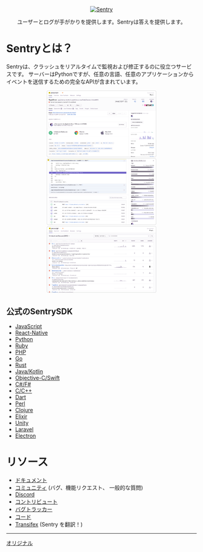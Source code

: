 <p align="center">
  <p align="center">
    <a href="https://sentry.io/?utm_source=github&utm_medium=logo" target="_blank">
      <img src="https://sentry-brand.storage.googleapis.com/sentry-logo-black.png" alt="Sentry" height="72">
    </a>
  </p>
  <p align="center">
    ユーザーとログが手がかりを提供します。Sentryは答えを提供します。
  </p>
</p>

# Sentryとは？

Sentryは、クラッシュをリアルタイムで監視および修正するのに役立つサービスです。
サーバーはPythonですが、任意の言語、任意のアプリケーションからイベントを送信するための完全なAPIが含まれています。

<p align="center">
  <img src="https://github.com/getsentry/sentry/raw/master/docs/screenshots/thumb-1.png" width="290">
  <img src="https://github.com/getsentry/sentry/raw/master/docs/screenshots/thumb-2.png" width="290">
  <img src="https://github.com/getsentry/sentry/raw/master/docs/screenshots/thumb-3.png" width="290">
</p>

## 公式のSentrySDK

  - [JavaScript](https://github.com/getsentry/sentry-javascript)
  - [React-Native](https://github.com/getsentry/sentry-react-native)
  - [Python](https://github.com/getsentry/sentry-python)
  - [Ruby](https://github.com/getsentry/raven-ruby)
  - [PHP](https://github.com/getsentry/sentry-php)
  - [Go](https://github.com/getsentry/sentry-go)
  - [Rust](https://github.com/getsentry/sentry-rust)
  - [Java/Kotlin](https://github.com/getsentry/sentry-java)
  - [Objective-C/Swift](https://github.com/getsentry/sentry-cocoa)
  - [C\#/F\#](https://github.com/getsentry/sentry-dotnet)
  - [C/C++](https://github.com/getsentry/sentry-native)
  - [Dart](https://github.com/getsentry/sentry-dart)
  - [Perl](https://github.com/getsentry/perl-raven)
  - [Clojure](https://github.com/getsentry/sentry-clj/)
  - [Elixir](https://github.com/getsentry/sentry-elixir)
  - [Unity](https://github.com/getsentry/sentry-unity)
  - [Laravel](https://github.com/getsentry/sentry-laravel)
  - [Electron](https://github.com/getsentry/sentry-electron/)

# リソース

  - [ドキュメント](https://docs.sentry.io/)
  - [コミュニティ](https://forum.sentry.io/) (バグ、機能リクエスト、
    一般的な質問)
  - [Discord](https://discord.gg/PXa5Apfe7K)
  - [コントリビュート](https://docs.sentry.io/internal/contributing/)
  - [バグトラッカー](https://github.com/getsentry/sentry/issues)
  - [コード](https://github.com/getsentry/sentry)
  - [Transifex](https://www.transifex.com/getsentry/sentry/) (Sentry
    を翻訳！)

---
[オリジナル](https://github.com/getsentry/sentry/blob/master/README.md)
